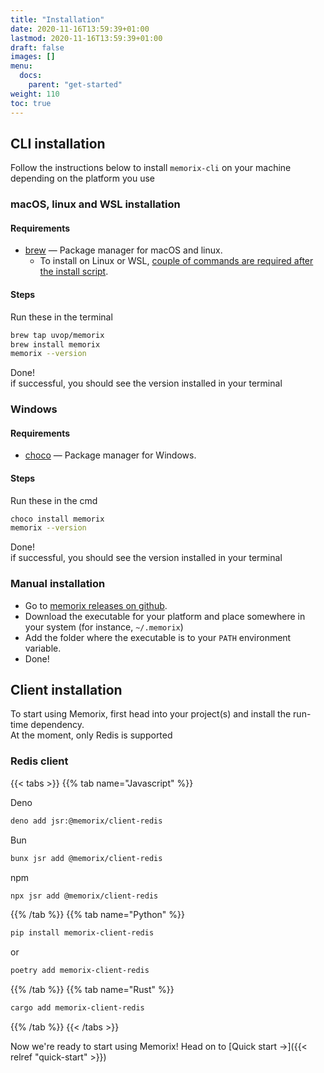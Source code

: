 ```yaml
---
title: "Installation"
date: 2020-11-16T13:59:39+01:00
lastmod: 2020-11-16T13:59:39+01:00
draft: false
images: []
menu:
  docs:
    parent: "get-started"
weight: 110
toc: true
---
```


## CLI installation

Follow the instructions below to install `memorix-cli` on your machine depending on the platform you use

### macOS, linux and WSL installation

#### Requirements

- [brew](https://brew.sh/) — Package manager for macOS and linux.
  - To install on Linux or WSL, [couple of commands are required after the install script](https://docs.brew.sh/Homebrew-on-Linux).

#### Steps

Run these in the terminal

```bash
brew tap uvop/memorix
brew install memorix
memorix --version
```

Done!  
if successful, you should see the version installed in your terminal

### Windows

#### Requirements

- [choco](https://chocolatey.org/) — Package manager for Windows.

#### Steps

Run these in the cmd

```bash
choco install memorix
memorix --version
```

Done!  
if successful, you should see the version installed in your terminal

### Manual installation

- Go to [memorix releases on github](https://github.com/uvop/memorix/releases).
- Download the executable for your platform and place somewhere in your system (for instance, `~/.memorix`)
- Add the folder where the executable is to your `PATH` environment variable.
- Done!

## Client installation

To start using Memorix, first head into your project(s) and install the run-time dependency.  
At the moment, only Redis is supported

### Redis client

{{< tabs >}}
{{% tab name="Javascript" %}}

Deno

```bash
deno add jsr:@memorix/client-redis
```

Bun

```bash
bunx jsr add @memorix/client-redis
```

npm

```bash
npx jsr add @memorix/client-redis
```

{{% /tab %}}
{{% tab name="Python" %}}

```bash
pip install memorix-client-redis
```

or

```bash
poetry add memorix-client-redis
```

{{% /tab %}}
{{% tab name="Rust" %}}

```bash
cargo add memorix-client-redis
```

{{% /tab %}}
{{< /tabs >}}

Now we're ready to start using Memorix! Head on to [Quick start →]({{< relref "quick-start" >}})
